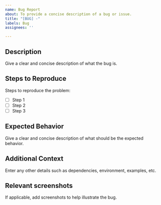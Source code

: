 ```yaml
---
name: Bug Report
about: To provide a concise description of a bug or issue.
title: "[BUG] -"
labels: Bug
assignees: ''

---
```


## Description
Give a clear and concise description of what the bug is.

## Steps to Reproduce
Steps to reproduce the problem:
- [ ] Step 1
- [ ] Step 2
- [ ] Step 3

## Expected Behavior
Give a clear and concise description of what should be the expected behavior.

## Additional Context
Enter any other details such as dependencies, environment, examples, etc.

## Relevant screenshots
If applicable, add screenshots to help illustrate the bug.

